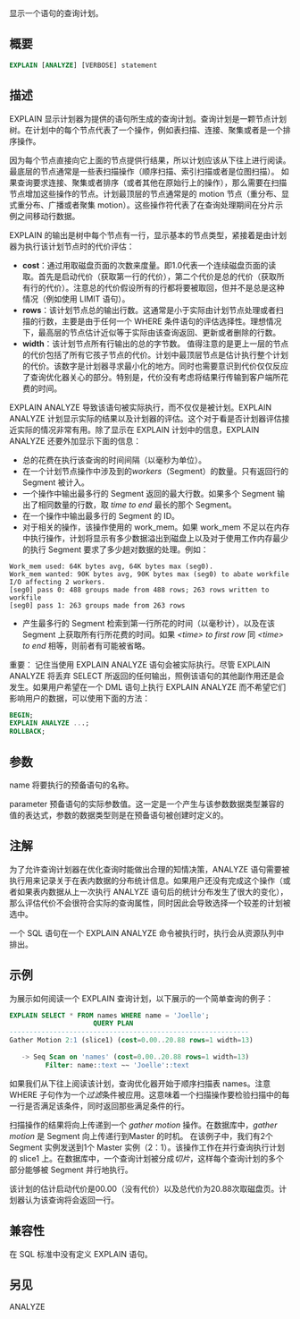 显示一个语句的查询计划。

## 概要

```sql
EXPLAIN [ANALYZE] [VERBOSE] statement
```

## 描述
EXPLAIN 显示计划器为提供的语句所生成的查询计划。查询计划是一颗节点计划树。在计划中的每个节点代表了一个操作，例如表扫描、连接、聚集或者是一个排序操作。

因为每个节点直接向它上面的节点提供行结果，所以计划应该从下往上进行阅读。最底层的节点通常是一些表扫描操作（顺序扫描、索引扫描或者是位图扫描）。
如果查询要求连接、聚集或者排序（或者其他在原始行上的操作），那么需要在扫描节点增加这些操作的节点。计划最顶层的节点通常是的 motion 节点（重分布、显式重分布、广播或者聚集 motion）。这些操作符代表了在查询处理期间在分片示例之间移动行数据。

EXPLAIN 的输出是树中每个节点有一行，显示基本的节点类型，紧接着是由计划器为执行该计划节点时的代价评估：
- **cost**：通过用取磁盘页面的次数来度量。即1.0代表一个连续磁盘页面的读取。首先是启动代价（获取第一行的代价），第二个代价是总的代价（获取所有行的代价）。注意总的代价假设所有的行都将要被取回，但并不是总是这种情况（例如使用 LIMIT 语句）。
- **rows**：该计划节点总的输出行数。这通常是小于实际由计划节点处理或者扫描的行数，主要是由于任何一个 WHERE 条件语句的评估选择性。理想情况下，最高层的节点估计近似等于实际由该查询返回、更新或者删除的行数。
- **width**：该计划节点所有行输出的总的字节数。
值得注意的是更上一层的节点的代价包括了所有它孩子节点的代价。计划中最顶层节点是估计执行整个计划的代价。该数字是计划器寻求最小化的地方。同时也需要意识到代价仅仅反应了查询优化器关心的部分。特别是，代价没有考虑将结果行传输到客户端所花费的时间。

EXPLAIN ANALYZE 导致该语句被实际执行，而不仅仅是被计划。EXPLAIN ANALYZE 计划显示实际的结果以及计划器的评估。这个对于看是否计划器评估接近实际的情况非常有用。除了显示在 EXPLAIN 计划中的信息，EXPLAIN ANALYZE 还要外加显示下面的信息：
- 总的花费在执行该查询的时间间隔（以毫秒为单位）。
- 在一个计划节点操作中涉及到的*workers*（Segment）的数量。只有返回行的 Segment 被计入。
- 一个操作中输出最多行的 Segment 返回的最大行数。如果多个 Segment 输出了相同数量的行数，取 *time to end* 最长的那个 Segment。
- 在一个操作中输出最多行的 Segment 的 ID。
- 对于相关的操作，该操作使用的 work_mem。如果 work_mem 不足以在内存中执行操作，计划将显示有多少数据溢出到磁盘上以及对于使用工作内存最少的执行 Segment 要求了多少趟对数据的处理。例如：
```
Work_mem used: 64K bytes avg, 64K bytes max (seg0).
Work_mem wanted: 90K bytes avg, 90K bytes max (seg0) to abate workfile
I/O affecting 2 workers.
[seg0] pass 0: 488 groups made from 488 rows; 263 rows written to
workfile
[seg0] pass 1: 263 groups made from 263 rows
```
- 产生最多行的 Segment 检索到第一行所花的时间（以毫秒计），以及在该 Segment 上获取所有行所花费的时间。如果 *&lt;time&gt; to first row* 同 *&lt;time&gt; to end* 相等，则前者有可能被省略。

重要： 记住当使用 EXPLAIN ANALYZE 语句会被实际执行。尽管 EXPLAIN ANALYZE 将丢弃 SELECT 所返回的任何输出，照例该语句的其他副作用还是会发生。如果用户希望在一个 DML 语句上执行 EXPLAIN ANALYZE 而不希望它们影响用户的数据，可以使用下面的方法：
```sql
BEGIN;
EXPLAIN ANALYZE ...;
ROLLBACK;
```

## 参数
name
将要执行的预备语句的名称。

parameter
预备语句的实际参数值。这一定是一个产生与该参数数据类型兼容的值的表达式，参数的数据类型则是在预备语句被创建时定义的。

## 注解
为了允许查询计划器在优化查询时能做出合理的知情决策，ANALYZE 语句需要被执行用来记录关于在表内数据的分布统计信息。如果用户还没有完成这个操作（或者如果表内数据从上一次执行 ANALYZE 语句后的统计分布发生了很大的变化），那么评估代价不会很符合实际的查询属性，同时因此会导致选择一个较差的计划被选中。

一个 SQL 语句在一个 EXPLAIN ANALYZE 命令被执行时，执行会从资源队列中排出。

## 示例
为展示如何阅读一个 EXPLAIN 查询计划，以下展示的一个简单查询的例子：

```sql
EXPLAIN SELECT * FROM names WHERE name = 'Joelle';
                     QUERY PLAN
------------------------------------------------------------
Gather Motion 2:1 (slice1) (cost=0.00..20.88 rows=1 width=13)
 
   -> Seq Scan on 'names' (cost=0.00..20.88 rows=1 width=13)
         Filter: name::text ~~ 'Joelle'::text
```

如果我们从下往上阅读该计划，查询优化器开始于顺序扫描表 names。注意 WHERE 子句作为一个*过滤*条件被应用。这意味着一个扫描操作要检验扫描中的每一行是否满足该条件，同时返回那些满足条件的行。

扫描操作的结果将向上传递到一个 *gather motion* 操作。在数据库中，*gather motion* 是 Segment 向上传递行到Master 的时机。
在该例子中，我们有2个 Segment 实例发送到1个 Master 实例（2：1）。该操作工作在并行查询执行计划的 slice1 上。在数据库中，一个查询计划被分成*切片*，这样每个查询计划的多个部分能够被 Segment 并行地执行。

该计划的估计启动代价是00.00（没有代价）以及总代价为20.88次取磁盘页。计划器认为该查询将会返回一行。

## 兼容性
在 SQL 标准中没有定义 EXPLAIN 语句。

## 另见
ANALYZE
